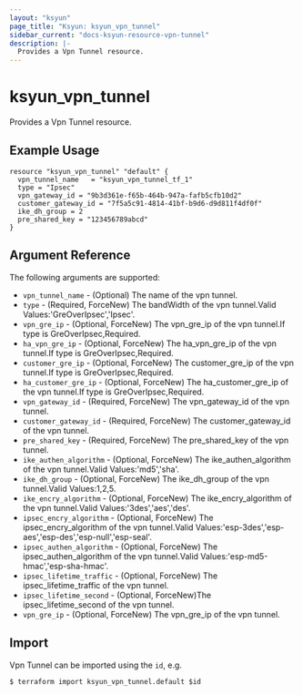 ```yaml
---
layout: "ksyun"
page_title: "Ksyun: ksyun_vpn_tunnel"
sidebar_current: "docs-ksyun-resource-vpn-tunnel"
description: |-
  Provides a Vpn Tunnel resource.
---
```


# ksyun_vpn_tunnel

Provides a Vpn Tunnel resource.

## Example Usage

```hcl
resource "ksyun_vpn_tunnel" "default" {
  vpn_tunnel_name   = "ksyun_vpn_tunnel_tf_1"
  type = "Ipsec"
  vpn_gateway_id = "9b3d361e-f65b-464b-947a-fafb5cfb10d2"
  customer_gateway_id = "7f5a5c91-4814-41bf-b9d6-d9d811f4df0f"
  ike_dh_group = 2
  pre_shared_key = "123456789abcd"
}
```

## Argument Reference

The following arguments are supported:

* `vpn_tunnel_name` - (Optional) The name of the vpn tunnel.
* `type` - (Required, ForceNew) The bandWidth of the vpn tunnel.Valid Values:'GreOverIpsec','Ipsec'.
* `vpn_gre_ip` - (Optional, ForceNew) The vpn_gre_ip of the vpn tunnel.If type is GreOverIpsec,Required.
* `ha_vpn_gre_ip` - (Optional, ForceNew) The ha_vpn_gre_ip of the vpn tunnel.If type is GreOverIpsec,Required.
* `customer_gre_ip` - (Optional, ForceNew) The customer_gre_ip of the vpn tunnel.If type is GreOverIpsec,Required.
* `ha_customer_gre_ip` - (Optional, ForceNew) The ha_customer_gre_ip of the vpn tunnel.If type is GreOverIpsec,Required.
* `vpn_gateway_id` - (Required, ForceNew) The vpn_gateway_id of the vpn tunnel.
* `customer_gateway_id` - (Required, ForceNew) The customer_gateway_id of the vpn tunnel.
* `pre_shared_key` - (Required, ForceNew) The pre_shared_key of the vpn tunnel.
* `ike_authen_algorithm` - (Optional, ForceNew) The ike_authen_algorithm of the vpn tunnel.Valid Values:'md5','sha'.
* `ike_dh_group` - (Optional, ForceNew) The ike_dh_group of the vpn tunnel.Valid Values:1,2,5.
* `ike_encry_algorithm` - (Optional, ForceNew) The ike_encry_algorithm of the vpn tunnel.Valid Values:'3des','aes','des'.
* `ipsec_encry_algorithm` - (Optional, ForceNew) The ipsec_encry_algorithm of the vpn tunnel.Valid Values:'esp-3des','esp-aes','esp-des','esp-null','esp-seal'.
* `ipsec_authen_algorithm` - (Optional, ForceNew) The ipsec_authen_algorithm of the vpn tunnel.Valid Values:'esp-md5-hmac','esp-sha-hmac'.
* `ipsec_lifetime_traffic` - (Optional, ForceNew) The ipsec_lifetime_traffic of the vpn tunnel.
* `ipsec_lifetime_second` - (Optional, ForceNew)The ipsec_lifetime_second of the vpn tunnel.
* `vpn_gre_ip` - (Optional, ForceNew) The vpn_gre_ip of the vpn tunnel.


## Import

Vpn Tunnel can be imported using the `id`, e.g.

```
$ terraform import ksyun_vpn_tunnel.default $id
```